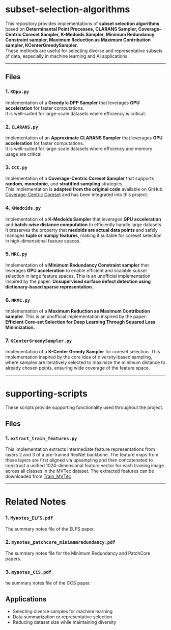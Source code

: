 # subset-selection-algorithms

This repository provides implementations of **subset selection algorithms** based on **Determinantal Point Processes, CLARANS Sampler, Coverage-Centric Coreset Sampler, K-Medoids Sampler, Minimum Redundancy Constraint sampler, Maximum Reduction as Maximum Contribution sampler, KCenterGreedySampler**.  
These methods are useful for selecting diverse and representative subsets of data, especially in machine learning and AI applications.

---

## Files

### 1. `KDpp.py`
Implementation of a **Greedy k-DPP Sampler** that leverages **GPU acceleration** for faster computations.  
It is well-suited for large-scale datasets where efficiency is critical.

### 2. `CLARANS.py`
Implementation of an **Approximate CLARANS Sampler** that leverages **GPU acceleration** for faster computations.  
It is well-suited for large-scale datasets where efficiency and memory usage are critical.

### 3. `CCC.py`
Implementation of a **Coverage-Centric Coreset Sampler** that supports **random**, **monotonic**, and **stratified sampling** strategies.  
This implementation is **adapted from the original code** available on GitHub: [Coverage-Centric Coreset](https://github.com/haizhongzheng/Coverage-centric-coreset-selection/tree/main) and has been integrated into this project.

### 4. `KMedoids.py`
Implementation of a **K-Medoids Sampler** that leverages **GPU acceleration** and **batch-wise distance computation** to efficiently handle large datasets.  
It preserves the property that **medoids are actual data points** and safely manages **tuple or numpy features**, making it suitable for coreset selection in high-dimensional feature spaces.

### 5. `MRC.py`
Implementation of a **Minimum Redundancy Constraint sampler** that leverages **GPU acceleration** to enable efficient and scalable subset selection in large feature spaces.
This is an unofficial implementation inspired by the paper: **Unsupervised surface defect detection using dictionary-based sparse representation**.

### 6. `MRMC.py`
Implementation of a **Maximum Reduction as Maximum Contribution sampler**. This is an unofficial implementation inspired by the paper: **Efficient Core-set Selection for Deep Learning Through Squared Loss Minimization.**

### 7. `KCenterGreedySampler.py`
Implementation of a **K-Center Greedy Sampler** for coreset selection. This implementation inspired by the core idea of diversity-based sampling, where samples are iteratively selected to maximize the minimum distance to already chosen points, ensuring wide coverage of the feature space.

---

# supporting-scripts

These scripts provide supporting functionality used throughout the project.

## Files

### 1. `extract_train_features.py`
This implementation extracts intermediate feature representations from layers 2 and 3 of a pre-trained ResNet backbone.
The feature maps from these layers are first aligned via upsampling and then concatenated to construct a unified 1024-dimensional feature vector for each training image across all classes in the MVTec dataset.
The extracted features can be downloaded from [Train_MVTec](https://drive.google.com/file/d/1Dcu9lIuLxkkZtl9tTcvb8lxYMza1RvVh/view?usp=drive_link)

---

# Related Notes

### 1. `Mynotes_ELFS.pdf`
The summary notes file of the ELFS paper.

### 2. `mynotes_patchcore_minimumredundancy.pdf`
The summary notes file for the Minimum Redundancy and PatchCore papers.

### 3. `mynotes_CCS.pdf`
he summary notes file of the CCS paper.

## Applications
- Selecting diverse samples for machine learning  
- Data summarization or representative selection  
- Reducing dataset size while maintaining diversity
  
